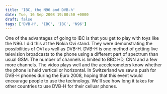 ```yaml
---
title: 'IBC, the N96 and DVB-h'
date: Tue, 16 Sep 2008 19:00:50 +0000
draft: false
tags: ['DVB-H', 'IBC', 'IBC', 'N96']
---
```


One of the advantages of going to IBC is that you get to play with toys like the N96. I did this at the Nokia Ovi stand. They were demonstrating the possibilities of OVI as well as DVB-H. DVB-H is one method of getting live television broadcasts to the phone using a different part of spectrum than usual GSM. The number of channels is limited to BBC HD, CNN and a few more channels. The video plays well and the accelerometers know whether the phone is held vertical or horizontal. In Switzerland we saw a push for DVB-H phones during the Euro 2008, hoping that this event would encourage people to use the technology. We'll see how long it takes for other countries to use DVB-H for their celluar phones.